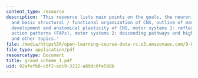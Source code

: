 ```yaml
---
content_type: resource
description: 'This resource lists main points on the goals, the neuron, evolution
  and basic structural / functional organization of CNS, outline of mammalian neuroanatomy,
  development and anatomical plasticity of CNS, motor systems 1: reflexes and fixed
  action patterns (FAPs), motor systems 2: descending pathways and higher control
  and other topics.'
file: /media/https%3A/open-learning-course-data-rc.s3.amazonaws.com/9-01-neuroscience-and-behavior-fall-2003/92afefb8c8f2adc93212a89dc0fe598b_grand_scheme_1.pdf
file_type: application/pdf
resourcetype: Document
title: grand_scheme_1.pdf
uid: 92afefb8-c8f2-adc9-3212-a89dc0fe598b
---
```

